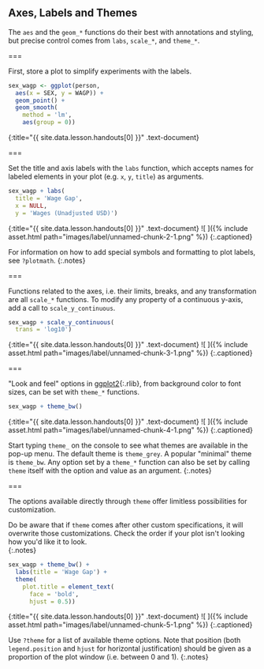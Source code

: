 ---
---

## Axes, Labels and Themes

The `aes` and the `geom_*` functions do their best with annotations and styling,
but precise control comes from `labs`, `scale_*`, and `theme_*`.

===

First, store a plot to simplify experiments with the labels.



~~~r
sex_wagp <- ggplot(person,
  aes(x = SEX, y = WAGP)) + 
  geom_point() +
  geom_smooth(
    method = 'lm',
    aes(group = 0))
~~~
{:title="{{ site.data.lesson.handouts[0] }}" .text-document}


===

Set the title and axis labels with the `labs` function, which accepts names for
labeled elements in your plot (e.g. `x`, `y`, `title`) as arguments.



~~~r
sex_wagp + labs(
  title = 'Wage Gap',
  x = NULL,
  y = 'Wages (Unadjusted USD)')
~~~
{:title="{{ site.data.lesson.handouts[0] }}" .text-document}
![ ]({% include asset.html path="images/label/unnamed-chunk-2-1.png" %})
{:.captioned}

For information on how to add special symbols and formatting to plot labels, see
`?plotmath`.
{:.notes}

===

Functions related to the axes, i.e. their limits, breaks, and any transformation
are all `scale_*` functions. To modify any property of a continuous y-axis, add
a call to `scale_y_continuous`.



~~~r
sex_wagp + scale_y_continuous(
  trans = 'log10')
~~~
{:title="{{ site.data.lesson.handouts[0] }}" .text-document}
![ ]({% include asset.html path="images/label/unnamed-chunk-3-1.png" %})
{:.captioned}

===

"Look and feel" options in [ggplot2](){:.rlib}, from background color to font
sizes, can be set with `theme_*` functions. 



~~~r
sex_wagp + theme_bw()
~~~
{:title="{{ site.data.lesson.handouts[0] }}" .text-document}
![ ]({% include asset.html path="images/label/unnamed-chunk-4-1.png" %})
{:.captioned}

Start typing `theme_` on the console to see what themes are available in the
pop-up menu. The default theme is `theme_grey`. A popular "minimal" theme is
`theme_bw`. Any option set by a `theme_*` function can also be set by calling
`theme` itself with the option and value as an argument.
{:.notes}

===

The options available directly through `theme` offer limitless possibilities
for customization.

Do be aware that if `theme` comes after other custom specifications, it will overwrite
those customizations.  Check the order if your plot isn't looking how you'd like it to look.  
{:.notes}



~~~r
sex_wagp + theme_bw() +
  labs(title = 'Wage Gap') +
  theme(
    plot.title = element_text(
      face = 'bold',
      hjust = 0.5))
~~~
{:title="{{ site.data.lesson.handouts[0] }}" .text-document}
![ ]({% include asset.html path="images/label/unnamed-chunk-5-1.png" %})
{:.captioned}

Use `?theme` for a list of available theme options. Note that position (both
`legend.position` and `hjust` for horizontal justification) should be given as a
proportion of the plot window (i.e. between 0 and 1).
{:.notes}
